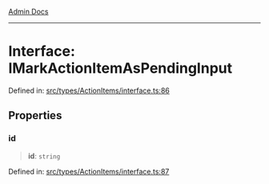 [Admin Docs](/)

***

# Interface: IMarkActionItemAsPendingInput

Defined in: [src/types/ActionItems/interface.ts:86](https://github.com/PalisadoesFoundation/talawa-admin/blob/main/src/types/ActionItems/interface.ts#L86)

## Properties

### id

> **id**: `string`

Defined in: [src/types/ActionItems/interface.ts:87](https://github.com/PalisadoesFoundation/talawa-admin/blob/main/src/types/ActionItems/interface.ts#L87)
